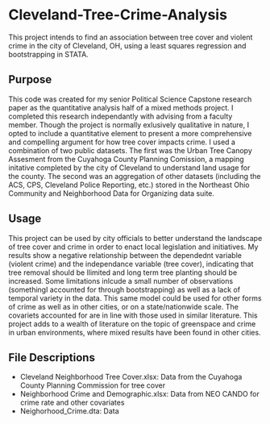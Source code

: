 # Cleveland-Tree-Crime-Analysis
This project intends to find an association between tree cover and violent crime in the city of Cleveland, OH, using a least squares regression and bootstrapping in STATA. 
## Purpose
This code was created for my senior Political Science Capstone research paper as the quantitative analysis half of a mixed methods project. I completed this research independantly with advising from a faculty member. Though the project is normally exlusively qualitative in nature, I opted to include a quantitative element to present a more comprehensive and compelling argument for how tree cover impacts crime. I used a combination of two public datasets. The first was the Urban Tree Canopy Assesment from the Cuyahoga County Planning Comission, a mapping initative completed by the city of Cleveland to understand land usage for the county. The second was an aggregation of other datasets (including the ACS, CPS, Cleveland Police Reporting, etc.) stored in the Northeast Ohio Community and Neighborhood Data for Organizing data suite. 
## Usage
This project can be used by city officials to better understand the landscape of tree cover and crime in order to enact local legislation and initiatives. My results show a negative relationship between the dependednt variable (violent crime) and the independance variable (tree cover), indicating that tree removal should be llimited and long term tree planting should be increased. Some limitations inlcude a small number of observations (somethingI accounted for through bootstrapping) as well as a lack of temporal variety in the data. This same model could be used for other forms of crime as well as in other cities, or on a state/nationwide scale. The covariets accounted for are in line with those used in similar literature. This project adds to a wealth of literature on the topic of greenspace and crime in urban environments, where mixed results have been found in other cities. 
## File Descriptions
- Cleveland Neighborhood Tree Cover.xlsx: Data from the Cuyahoga County Planning Commission for tree cover
- Neighborhood Crime and Demographic.xlsx: Data from NEO CANDO for crime rate and other covariates
- Neighorhood_Crime.dta: Data 

